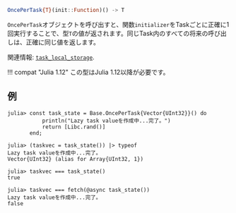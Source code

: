 ```julia
OncePerTask{T}(init::Function)() -> T
```

`OncePerTask`オブジェクトを呼び出すと、関数`initializer`をTaskごとに正確に1回実行することで、型`T`の値が返されます。同じTask内のすべての将来の呼び出しは、正確に同じ値を返します。

関連情報: [`task_local_storage`](@ref).

!!! compat "Julia 1.12"
    この型はJulia 1.12以降が必要です。


## 例

```jldoctest
julia> const task_state = Base.OncePerTask{Vector{UInt32}}() do
           println("Lazy task valueを作成中...完了。")
           return [Libc.rand()]
       end;

julia> (taskvec = task_state()) |> typeof
Lazy task valueを作成中...完了。
Vector{UInt32} (alias for Array{UInt32, 1})

julia> taskvec === task_state()
true

julia> taskvec === fetch(@async task_state())
Lazy task valueを作成中...完了。
false
```
